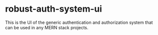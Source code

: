 # robust-auth-system-ui
This is the UI of the generic authentication and authorization system that can be used in any MERN stack projects.
